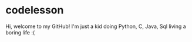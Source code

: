 # codelesson
Hi, welcome to my GitHub!
I'm just a kid doing Python, C, Java, Sql
living a boring life :(
